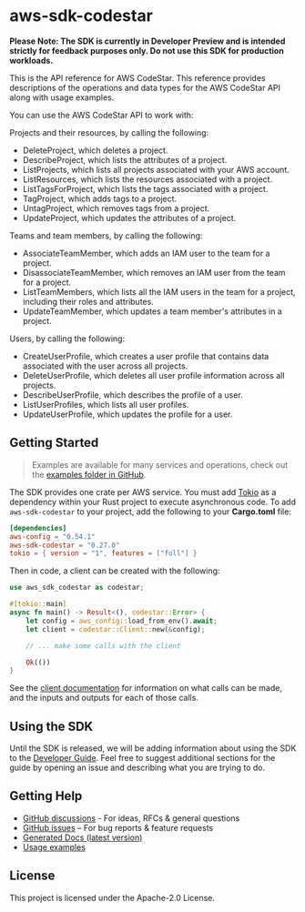 # aws-sdk-codestar

**Please Note: The SDK is currently in Developer Preview and is intended strictly for
feedback purposes only. Do not use this SDK for production workloads.**

This is the API reference for AWS CodeStar. This reference provides descriptions of the operations and data types for the AWS CodeStar API along with usage examples.

You can use the AWS CodeStar API to work with:

Projects and their resources, by calling the following:
  - DeleteProject, which deletes a project.
  - DescribeProject, which lists the attributes of a project.
  - ListProjects, which lists all projects associated with your AWS account.
  - ListResources, which lists the resources associated with a project.
  - ListTagsForProject, which lists the tags associated with a project.
  - TagProject, which adds tags to a project.
  - UntagProject, which removes tags from a project.
  - UpdateProject, which updates the attributes of a project.

Teams and team members, by calling the following:
  - AssociateTeamMember, which adds an IAM user to the team for a project.
  - DisassociateTeamMember, which removes an IAM user from the team for a project.
  - ListTeamMembers, which lists all the IAM users in the team for a project, including their roles and attributes.
  - UpdateTeamMember, which updates a team member's attributes in a project.

Users, by calling the following:
  - CreateUserProfile, which creates a user profile that contains data associated with the user across all projects.
  - DeleteUserProfile, which deletes all user profile information across all projects.
  - DescribeUserProfile, which describes the profile of a user.
  - ListUserProfiles, which lists all user profiles.
  - UpdateUserProfile, which updates the profile for a user.

## Getting Started

> Examples are available for many services and operations, check out the
> [examples folder in GitHub](https://github.com/awslabs/aws-sdk-rust/tree/main/examples).

The SDK provides one crate per AWS service. You must add [Tokio](https://crates.io/crates/tokio)
as a dependency within your Rust project to execute asynchronous code. To add `aws-sdk-codestar` to
your project, add the following to your **Cargo.toml** file:

```toml
[dependencies]
aws-config = "0.54.1"
aws-sdk-codestar = "0.27.0"
tokio = { version = "1", features = ["full"] }
```

Then in code, a client can be created with the following:

```rust
use aws_sdk_codestar as codestar;

#[tokio::main]
async fn main() -> Result<(), codestar::Error> {
    let config = aws_config::load_from_env().await;
    let client = codestar::Client::new(&config);

    // ... make some calls with the client

    Ok(())
}
```

See the [client documentation](https://docs.rs/aws-sdk-codestar/latest/aws_sdk_codestar/client/struct.Client.html)
for information on what calls can be made, and the inputs and outputs for each of those calls.

## Using the SDK

Until the SDK is released, we will be adding information about using the SDK to the
[Developer Guide](https://docs.aws.amazon.com/sdk-for-rust/latest/dg/welcome.html). Feel free to suggest
additional sections for the guide by opening an issue and describing what you are trying to do.

## Getting Help

* [GitHub discussions](https://github.com/awslabs/aws-sdk-rust/discussions) - For ideas, RFCs & general questions
* [GitHub issues](https://github.com/awslabs/aws-sdk-rust/issues/new/choose) – For bug reports & feature requests
* [Generated Docs (latest version)](https://awslabs.github.io/aws-sdk-rust/)
* [Usage examples](https://github.com/awslabs/aws-sdk-rust/tree/main/examples)

## License

This project is licensed under the Apache-2.0 License.

